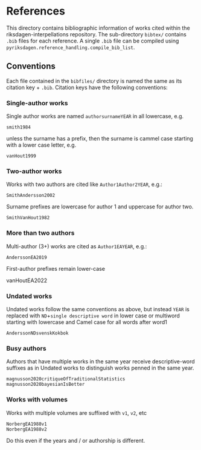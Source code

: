 # References

This directory contains bibliographic information of works cited within the riksdagen-interpellations repository. The sub-directory `bibtex/` contains `.bib` files for each reference. A single `.bib` file can be compiled using `pyriksdagen.reference_handling.compile_bib_list`.


## Conventions

Each file contained in the `bibfiles/` directory is named the same as its citation key + `.bib`. Citation keys have the following conventions:

### Single-author works

Single author works are named `authorsurnameYEAR` in all lowercase, e.g.

	smith1984

unless the surname has a prefix, then the surname is cammel case starting with a lower case letter, e.g.

	vanHout1999


### Two-author works

Works with two authors are cited like `Author1Author2YEAR`, e.g.:

	SmithAndersson2002

Surname prefixes are lowercase for author 1 and uppercase for author two.

	SmithVanHout1982


### More than two authors

Multi-author (3+) works are cited as `Author1EAYEAR`, e.g.:

	AnderssonEA2019

First-author prefixes remain lower-case

vanHoutEA2022


### Undated works

Undated works follow the same conventions as above, but instead `YEAR` is replaced with `ND`+`single descriptive word` in lower case or multiword starting with lowercase and Camel case for all words after word1

	AnderssonNDsvenskKokbok 


### Busy authors

Authors that have multiple works in the same year receive descriptive-word suffixes as in Undated works to distinguish works penned in the same year.

	magnusson2020critiqueOfTraditionalStatistics
	magnusson2020bayesianIsBetter


### Works with volumes

Works with multiple volumes are suffixed with `v1`, `v2`, etc

	NorbergEA1988v1
	NorbergEA1988v2

Do this even if the years and / or authorship is different.